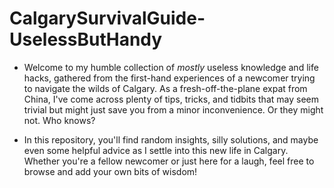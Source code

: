 # CalgarySurvivalGuide-UselessButHandy

- Welcome to my humble collection of *mostly* useless knowledge and life hacks, gathered from the first-hand experiences of a newcomer trying to navigate the wilds of Calgary. As a fresh-off-the-plane expat from China, I've come across plenty of tips, tricks, and tidbits that may seem trivial but might just save you from a minor inconvenience. Or they might not. Who knows?

- In this repository, you'll find random insights, silly solutions, and maybe even some helpful advice as I settle into this new life in Calgary. Whether you're a fellow newcomer or just here for a laugh, feel free to browse and add your own bits of wisdom!